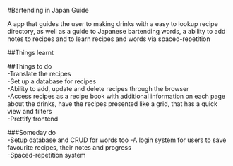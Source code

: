 #Bartending in Japan Guide  

A app that guides the user to making drinks with a easy to lookup recipe directory,
as well as a guide to Japanese bartending words, a ability to add notes to recipes
and to learn recipes and words via spaced-repetition

##Things learnt  


##Things to do  
-Translate the recipes  
-Set up a database for recipes  
-Ability to add, update and delete recipes through the browser  
-Access recipes as a recipe book with additional information on each page about
the drinks, have the recipes presented like a grid, that has a quick view and filters  
-Prettify frontend  

###Someday do  
-Setup database and CRUD for words too
-A login system for users to save favourite recipes, their notes and progress  
-Spaced-repetition system  
